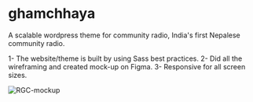 # ghamchhaya
A scalable wordpress theme for community radio,  India's first Nepalese community radio.

1- The website/theme is built by using Sass best practices. 
2- Did all the wireframing and created mock-up on Figma. 
3- Responsive for all screen sizes.


![RGC-mockup](https://user-images.githubusercontent.com/89204681/147982308-600e2072-ef05-4753-a14d-dc0791762f0c.png)

